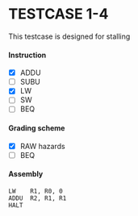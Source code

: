 # TESTCASE 1-4 

This testcase is designed for stalling

#### Instruction
- [x] ADDU
- [ ] SUBU
- [x] LW
- [ ] SW
- [ ] BEQ

#### Grading scheme
- [x] RAW hazards
- [ ] BEQ

#### Assembly
```
LW    R1, R0, 0
ADDU  R2, R1, R1
HALT
```